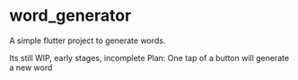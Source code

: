 # word_generator
A simple flutter project to generate words.

Its still WIP, early stages, incomplete
Plan: One tap of a button will generate a new word